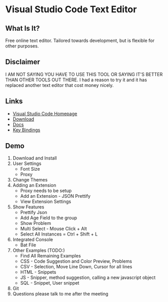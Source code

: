 # Visual Studio Code Text Editor

## What Is It?
Free online text editor. Tailored towards development, but is flexible for other purposes.

## Disclaimer
I AM NOT SAYING YOU HAVE TO USE THIS TOOL OR SAYING IT'S BETTER THAN OTHER TOOLS OUT THERE. I had a reason to try it and it has replaced another text editor that cost money nicely.

## Links
* [Visual Studio Code Homepage](https://code.visualstudio.com/)
* [Download](https://code.visualstudio.com/Download)
* [Docs](https://code.visualstudio.com/docs)
* [Key Bindings](https://code.visualstudio.com/docs/customization/keybindings)

## Demo
1. Download and Install
2. User Settings
    * Font Size
    * Proxy
3. Change Themes
4. Adding an Extension
    * Proxy needs to be setup
    * Add an Extension - JSON Prettify
    * View Extension Settings
5. Show Features
    * Prettify Json
    * Add Age Field to the group
    * Show Problem
    * Multi Select - Mouse Click + Alt
    * Select All Instances = Ctrl + Shift + L
6. Integrated Console
    * Bat File
7. Other Examples (TODO:)
    * Find All Remaining Examples
    * CSS - Code Suggestion and Color Preview, Problems
    * CSV - Selection, Move Line Down, Cursor for all lines
    * HTML - Snippets
    * JS - Snipper, method suggestion, calling a new javascript object
    * SQL - Snippet, User snippet
8. Git
9. Questions please talk to me after the meeting